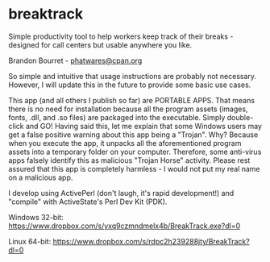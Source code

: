 # breaktrack
Simple productivity tool to help workers keep track of their breaks - designed for call centers but usable anywhere you like.

Brandon Bourret - phatwares@cpan.org

So simple and intuitive that usage instructions are probably not necessary. However, I will update this in the future to provide some basic use cases.

This app (and all others I publish so far) are PORTABLE APPS. That means there is no need for installation because all the program assets (images, fonts,
.dll, and .so files) are packaged into the executable. Simply double-click and GO! Having said this, let me explain that some Windows users may get a
false positive warning about this app being a "Trojan". Why? Because when you execute the app, it unpacks all the aforementioned program assets into a
temporary folder on your computer. Therefore, some anti-virus apps falsely identify this as malicious "Trojan Horse" activity. Please rest assured that
this app is completely harmless - I would not put my real name on a malicious app.

I develop using ActivePerl (don't laugh, it's rapid development!) and "compile" with ActiveState's Perl Dev Kit (PDK).

Windows 32-bit: https://www.dropbox.com/s/yxq9czmndmelx4b/BreakTrack.exe?dl=0

Linux 64-bit: https://www.dropbox.com/s/rdpc2h239288jty/BreakTrack?dl=0


